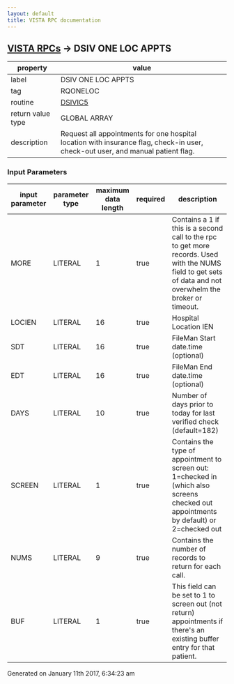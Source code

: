 ```yaml
---
layout: default
title: VISTA RPC documentation
---
```




## [VISTA RPCs](TableOfContent.md) &#8594; DSIV ONE LOC APPTS 

 property | value 
--- | --- 
 label | DSIV ONE LOC APPTS
 tag | RQONELOC
 routine | [DSIVIC5](http://code.osehra.org/dox/Routine_DSIVIC5_source.html)
 return value type | GLOBAL ARRAY
 description | Request all appointments for one hospital location with insurance flag, check-in user, check-out user, and manual patient flag.

### Input Parameters

| input parameter | parameter type | maximum data length | required | description | 
| --- | --- | --- | --- | --- | 
| MORE | LITERAL | 1 | true | Contains a 1 if this is a second call to the rpc to get more records.  Used with the NUMS field to get sets of data and not overwhelm the broker or timeout. | 
| LOCIEN | LITERAL | 16 | true | Hospital Location IEN | 
| SDT | LITERAL | 16 | true | FileMan Start date.time (optional) | 
| EDT | LITERAL | 16 | true | FileMan End date.time (optional) | 
| DAYS | LITERAL | 10 | true | Number of days prior to today for last verified check (default=182) | 
| SCREEN | LITERAL | 1 | true | Contains the type of appointment to screen out:  1=checked in (which also screens checked out appointments by default) or 2=checked out | 
| NUMS | LITERAL | 9 | true | Contains the number of records to return for each call. | 
| BUF | LITERAL | 1 | true | This field can be set to 1 to screen out (not return) appointments if there's an existing buffer entry for that patient. | 




Generated on January 11th 2017, 6:34:23 am